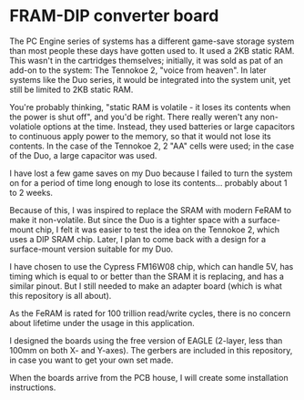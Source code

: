 # FRAM-DIP converter board

The PC Engine series of systems has a different game-save storage system than most people
these days have gotten used to.  It used a 2KB static RAM.  This wasn't in the cartridges
themselves; initially, it was sold as pat of an add-on to the system: The Tennokoe 2,
"voice from heaven".  In later systems like the Duo series, it would be integrated into
the system unit, yet still be limited to 2KB static RAM.

You're probably thinking, "static RAM is volatile - it loses its contents when the power
is shut off", and you'd be right.  There really weren't any non-volatiole options at the
time.  Instead, they used batteries or large capacitors to continuous apply power to the
memory, so that it would not lose its contents.  In the case of the Tennokoe 2, 2 "AA"
cells were used; in the case of the Duo, a large capacitor was used.

I have lost a few game saves on my Duo because I failed to turn the system on for a period
of time long enough to lose its contents... probably about 1 to 2 weeks.

Because of this, I was inspired to replace the SRAM with modern FeRAM to make it
non-volatile.  But since the Duo is a tighter space with a surface-mount chip, I felt it
was easier to test the idea on the Tennokoe 2, which uses a DIP SRAM chip.  Later, I
plan to come back with a design for a surface-mount version suitable for my Duo.

I have chosen to use the Cypress FM16W08 chip, which can handle 5V, has timing which is
equal to or better than the SRAM it is replacing, and has a similar pinout.  But I still
needed to make an adapter board (which is what this repository is all about).

As the FeRAM is rated for 100 trillion read/write cycles, there is no
concern about lifetime under the usage in this application.

I designed the boards using the free version of EAGLE (2-layer, less than 100mm
on both X- and Y-axes).  The gerbers are included in this repository, in case you
want to get your own set made.

When the boards arrive from the PCB house, I will create some installation instructions.

